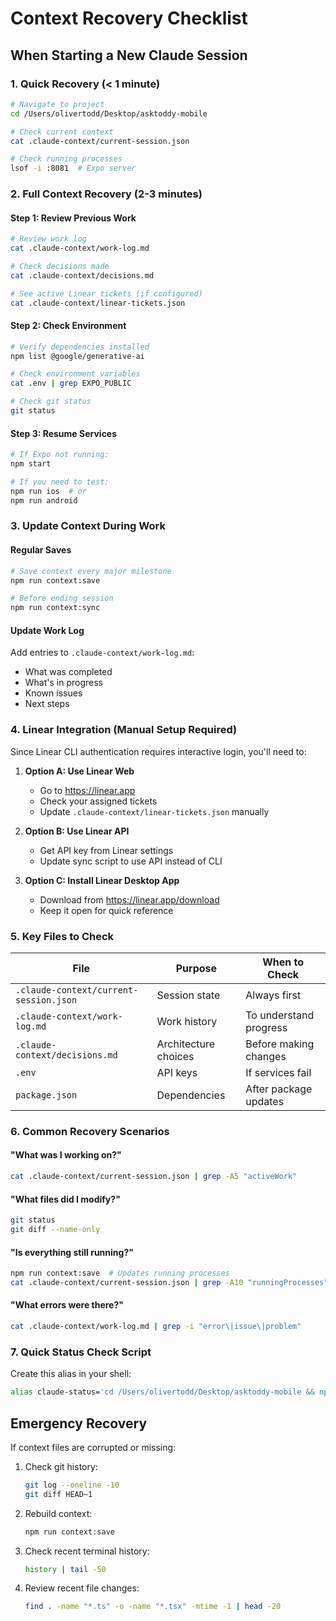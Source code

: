 # Context Recovery Checklist

## When Starting a New Claude Session

### 1. Quick Recovery (< 1 minute)
```bash
# Navigate to project
cd /Users/olivertodd/Desktop/asktoddy-mobile

# Check current context
cat .claude-context/current-session.json

# Check running processes
lsof -i :8081  # Expo server
```

### 2. Full Context Recovery (2-3 minutes)

#### Step 1: Review Previous Work
```bash
# Review work log
cat .claude-context/work-log.md

# Check decisions made
cat .claude-context/decisions.md

# See active Linear tickets (if configured)
cat .claude-context/linear-tickets.json
```

#### Step 2: Check Environment
```bash
# Verify dependencies installed
npm list @google/generative-ai

# Check environment variables
cat .env | grep EXPO_PUBLIC

# Check git status
git status
```

#### Step 3: Resume Services
```bash
# If Expo not running:
npm start

# If you need to test:
npm run ios  # or
npm run android
```

### 3. Update Context During Work

#### Regular Saves
```bash
# Save context every major milestone
npm run context:save

# Before ending session
npm run context:sync
```

#### Update Work Log
Add entries to `.claude-context/work-log.md`:
- What was completed
- What's in progress
- Known issues
- Next steps

### 4. Linear Integration (Manual Setup Required)

Since Linear CLI authentication requires interactive login, you'll need to:

1. **Option A: Use Linear Web**
   - Go to https://linear.app
   - Check your assigned tickets
   - Update `.claude-context/linear-tickets.json` manually

2. **Option B: Use Linear API**
   - Get API key from Linear settings
   - Update sync script to use API instead of CLI

3. **Option C: Install Linear Desktop App**
   - Download from https://linear.app/download
   - Keep it open for quick reference

### 5. Key Files to Check

| File | Purpose | When to Check |
|------|---------|---------------|
| `.claude-context/current-session.json` | Session state | Always first |
| `.claude-context/work-log.md` | Work history | To understand progress |
| `.claude-context/decisions.md` | Architecture choices | Before making changes |
| `.env` | API keys | If services fail |
| `package.json` | Dependencies | After package updates |

### 6. Common Recovery Scenarios

#### "What was I working on?"
```bash
cat .claude-context/current-session.json | grep -A5 "activeWork"
```

#### "What files did I modify?"
```bash
git status
git diff --name-only
```

#### "Is everything still running?"
```bash
npm run context:save  # Updates running processes
cat .claude-context/current-session.json | grep -A10 "runningProcesses"
```

#### "What errors were there?"
```bash
cat .claude-context/work-log.md | grep -i "error\|issue\|problem"
```

### 7. Quick Status Check Script

Create this alias in your shell:
```bash
alias claude-status='cd /Users/olivertodd/Desktop/asktoddy-mobile && npm run context:save && echo "=== CURRENT WORK ===" && cat .claude-context/current-session.json | grep -A5 "activeWork"'
```

## Emergency Recovery

If context files are corrupted or missing:

1. Check git history:
   ```bash
   git log --oneline -10
   git diff HEAD~1
   ```

2. Rebuild context:
   ```bash
   npm run context:save
   ```

3. Check recent terminal history:
   ```bash
   history | tail -50
   ```

4. Review recent file changes:
   ```bash
   find . -name "*.ts" -o -name "*.tsx" -mtime -1 | head -20
   ```